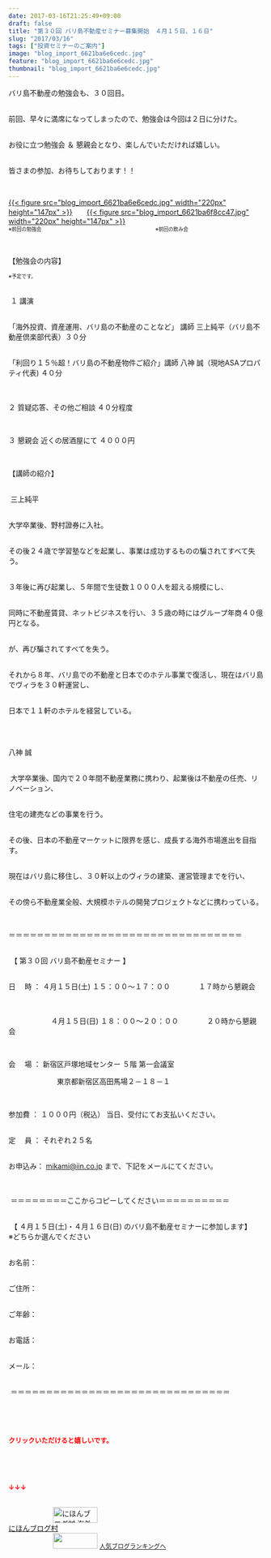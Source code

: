 ```yaml
---
date: 2017-03-16T21:25:49+09:00
draft: false
title: "第３０回 バリ島不動産セミナー募集開始　４月１５日、１６日"
slug: "2017/03/16"
tags: ["投資セミナーのご案内"]
image: "blog_import_6621ba6e6cedc.jpg"
feature: "blog_import_6621ba6e6cedc.jpg"
thumbnail: "blog_import_6621ba6e6cedc.jpg"
---
```

<p>バリ島不動産の勉強会も、３０回目。</p><p><br/>前回、早々に満席になってしまったので、勉強会は今回は２日に分けた。</p><p><br/>お役に立つ勉強会 ＆ 懇親会となり、楽しんでいただければ嬉しい。</p><p><br/>皆さまの参加、お待ちしております！！</p><p> </p><p><a href="blog_import_6621ba6e6cedc.jpg">{{< figure src="blog_import_6621ba6e6cedc.jpg" width="220px" height="147px" >}}</a>　　<a href="blog_import_6621ba6f8cc47.jpg">{{< figure src="blog_import_6621ba6f8cc47.jpg" width="220px" height="147px" >}}</a><br/><span style="font-size: 0.7em;">※前回の勉強会　　　　　　　　　　　　　　　　　　　　　　　※前回の飲み会</span></p><p> </p><p>【勉強会の内容】</p><p><span style="font-size: 0.7em;">※予定です。</span></p><p><br/> １ 講演</p><p> <br/>「海外投資、資産運用、バリ島の不動産のことなど」 講師 三上純平（バリ島不動産倶楽部代表）３０分</p><p><br/>「利回り１５％超！バリ島の不動産物件ご紹介」講師 八神 誠（現地ASAプロパティ代表) ４０分<br/> </p><p><br/>２ 質疑応答、その他ご相談 ４０分程度</p><p> </p><p>３ 懇親会 近くの居酒屋にて ４０００円</p><p> </p><p>【講師の紹介】</p><p><br/> 三上純平</p><p><br/>大学卒業後、野村證券に入社。</p><p><br/>その後２４歳で学習塾などを起業し、事業は成功するものの騙されてすべて失う。</p><p><br/>３年後に再び起業し、５年間で生徒数１０００人を超える規模にし、</p><p><br/>同時に不動産賃貸、ネットビジネスを行い、３５歳の時にはグループ年商４０億円となる。</p><p><br/>が、再び騙されてすべてを失う。</p><p><br/>それから８年、バリ島での不動産と日本でのホテル事業で復活し、現在はバリ島でヴィラを３０軒運営し、</p><p><br/>日本で１１軒のホテルを経営している。</p><p> </p><p><br/>八神 誠</p><p><br/> 大学卒業後、国内で２０年間不動産業務に携わり、起業後は不動産の任売、リノベーション、</p><p><br/>住宅の建売などの事業を行う。</p><p><br/>その後、日本の不動産マーケットに限界を感じ、成長する海外市場進出を目指す。</p><p><br/>現在はバリ島に移住し、３０軒以上のヴィラの建築、運営管理までを行い、</p><p><br/>その傍ら不動産業全般、大規模ホテルの開発プロジェクトなどに携わっている。</p><p> </p><p>＝＝＝＝＝＝＝＝＝＝＝＝＝＝＝＝＝＝＝＝＝＝＝＝＝＝＝＝＝＝＝＝＝</p><p><br/> 【 第３０回 バリ島不動産セミナー 】</p><p><br/>日　 時 ： ４月１５日(土) １５：００～１７：００　　　　１７時から懇親会</p><p>  　　　　</p><p>　　　　　　４月１５日(日) １８：００～２０：００　　　　２０時から懇親会</p><p> </p><p>会 　場 ： 新宿区戸塚地域センター ５階 第一会議室</p><p>   　　　　　　東京都新宿区高田馬場２－１８－１    </p><p>         </p><p>参加費 ： １０００円（税込） 当日、受付にてお支払いください。</p><p><br/>定　 員 ： それぞれ２５名</p><p><br/>お申込み： <a href="mailto:mikami@iin.co.jp">mikami@iin.co.jp</a> まで、下記をメールにてください。<br/> </p><p><br/> ＝＝＝＝＝＝＝＝ここからコピーしてください＝＝＝＝＝＝＝＝＝＝</p><p><br/> 【 ４月１５日(土)・４月１６日(日) のバリ島不動産セミナーに参加します】<br/>※どちらか選んでください</p><p><br/>お名前：</p><p><br/>ご住所：</p><p><br/>ご年齢：</p><p><br/>お電話：</p><p><br/>メール：</p><p><br/> ＝＝＝＝＝＝＝＝＝＝＝＝＝＝＝＝＝＝＝＝＝＝＝＝＝＝＝＝＝＝＝</p><p> </p><p> </p><p><font color="#ff0000" size="2"><strong>クリックいただけると嬉しいです。</strong></font></p><p> </p><p> </p><p><font color="#ff0000" size="2"><strong>↓↓↓</strong></font></p><p><br/><a href="ranking.html?p_cid=01260127" target="_blank"><img alt="にほんブログ村 海外生活ブログ バリ島情報へ" border="0" height="31" src="data:image/svg+xml;charset=utf-8,%3Csvg%20xmlns%3D%22http%3A%2F%2Fwww.w3.org%2F2000%2Fsvg%22%20title%3D%22Placeholder%20for%20Images%22%20role%3D%22presentation%22%20viewBox%3D%220%200%2088%2031%22%20%2F%3E" width="88" data-src="https://img-proxy.blog-video.jp/images?url=http%3A%2F%2Foverseas.blogmura.com%2Fbali%2Fimg%2Fbali88_31.gif" style="aspect-ratio: auto 88 / 31;"/><noscript><img alt="にほんブログ村 海外生活ブログ バリ島情報へ" border="0" height="31" src="https://img-proxy.blog-video.jp/images?url=http%3A%2F%2Foverseas.blogmura.com%2Fbali%2Fimg%2Fbali88_31.gif" width="88"></noscript></a><br/><a href="ranking.html?p_cid=01260127" target="_blank">にほんブログ村</a><br/><a href="link.php?1804582" title="人気ブログランキングへ"><img border="0" height="31" src="data:image/svg+xml;charset=utf-8,%3Csvg%20xmlns%3D%22http%3A%2F%2Fwww.w3.org%2F2000%2Fsvg%22%20title%3D%22Placeholder%20for%20Images%22%20role%3D%22presentation%22%20viewBox%3D%220%200%2088%2031%22%20%2F%3E" width="88" data-src="https://blog.with2.net/img/banner/banner_22.gif" style="aspect-ratio: auto 88 / 31;"/><noscript><img border="0" height="31" src="https://blog.with2.net/img/banner/banner_22.gif" width="88"></noscript></a> <a href="link.php?1804582" style="font-size: 12px;">人気ブログランキングへ</a></p>

